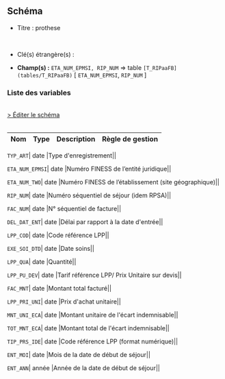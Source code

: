 ## Schéma


- Titre : prothese
<br />



- Clé(s) étrangère(s) : <br />

- **Champ(s) :** `ETA_NUM_EPMSI, RIP_NUM`
  => table `[T_RIPaaFB](tables/T_RIPaaFB)` [ `ETA_NUM_EPMSI`, `RIP_NUM` ]<br />

 
### Liste des variables
<br />
<div>
    <a href="https://gitlab.com/healthdatahub/applications-du-hdh/schema-snds/-/tree/master/schemas/PMSI RIP/T_RIPaaFP.json"
       target="_blank" rel="noopener noreferrer">> Éditer le schéma</a>
</div>
<br />

Nom | Type | Description | Règle de gestion
-|-|-|-



`TYP_ART`| date |Type d'enregistrement||

`ETA_NUM_EPMSI`| date |Numéro FINESS de l’entité juridique||

`ETA_NUM_TWO`| date |Numéro FINESS de l’établissement (site géographique)||

`RIP_NUM`| date |Numéro séquentiel de séjour (idem RPSA)||

`FAC_NUM`| date |N° séquentiel de facture||

`DEL_DAT_ENT`| date |Délai par rapport à la date d'entrée||

`LPP_COD`| date |Code référence LPP||

`EXE_SOI_DTD`| date |Date soins||

`LPP_QUA`| date |Quantité||

`LPP_PU_DEV`| date |Tarif référence LPP/ Prix Unitaire sur devis||

`FAC_MNT`| date |Montant total facturé||

`LPP_PRI_UNI`| date |Prix d'achat unitaire||

`MNT_UNI_ECA`| date |Montant unitaire de l'écart indemnisable||

`TOT_MNT_ECA`| date |Montant total de l'écart indemnisable||

`TIP_PRS_IDE`| date |Code référence LPP (format numérique)||

`ENT_MOI`| date |Mois de la date de début de séjour||

`ENT_ANN`| année |Année de la date de début de séjour||
